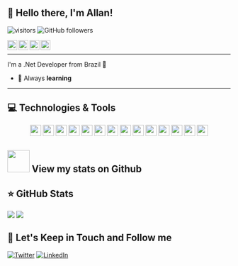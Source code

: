 ## 👋 Hello there, I'm Allan! 

![visitors](https://visitor-badge.glitch.me/badge?page_id=allansud.visitor-badge)
![GitHub followers](https://img.shields.io/github/followers/allansud?style=social)

<a target="_blank" href="https://www.linkedin.com/in/allan-freitas-a43b3247/">
  <img align="left" alt="LinkdeIN" width="22px" src="https://cdn.jsdelivr.net/npm/simple-icons@v3/icons/linkedin.svg" />
</a>
<a target="_blank" href="https://api.whatsapp.com/send?phone=5511991355818">
  <img align="left" alt="Whatsapp" width="22px" src="https://cdn.jsdelivr.net/npm/simple-icons@v3/icons/whatsapp.svg" />
</a>
<a target="_blank" href="https://www.instagram.com/allansud/">
  <img align="left" alt="Instagram" width="22px" src="https://cdn.jsdelivr.net/npm/simple-icons@v3/icons/instagram.svg" />
</a>
<a target="_blank" href="mailto:freitasallan@gmail.com">
  <img align="left" alt="Gmail" width="22px" src="https://cdn.jsdelivr.net/npm/simple-icons@v3/icons/gmail.svg" />
</a>
</br>

---- 

I'm a .Net Developer from Brazil 💚

* 💫 Always **learning**

----

## 💻 Technologies & Tools

<p align="center">

<img src="https://img.shields.io/badge/javascript-%23F7DF1E.svg?&style=for-the-badge&logo=javascript&logoColor=black" height="25"/>
<img src="https://img.shields.io/badge/typescript%20-%23007ACC.svg?&style=for-the-badge&logo=typescript&logoColor=white" height="25"/>
<img src="https://img.shields.io/badge/express.js%20-%23404d59.svg?&style=for-the-badge" height="25"/>
<img src="https://img.shields.io/badge/vuejs%20-%2335495e.svg?&style=for-the-badge&logo=vue.js&logoColor=%234FC08D" height="25"/>
<img src="https://img.shields.io/badge/react%20-%2320232a.svg?&style=for-the-badge&logo=react&logoColor=%2361DAFB" height="25"/>
<img src="https://img.shields.io/badge/svelte%20-%2320232a.svg?&color=4A4A55&style=for-the-badge&logo=svelte&logoColor=%FF3E00" height="25"/>
<img src="https://img.shields.io/badge/angular%20-%23DD0031.svg?&style=for-the-badge&logo=angular&logoColor=white" height="25"/>
<img src="https://img.shields.io/badge/bootstrap%20-%23563D7C.svg?&style=for-the-badge&logo=bootstrap&logoColor=white" height="25"/>
<img src="https://img.shields.io/badge/postgres-%23316192.svg?&style=for-the-badge&logo=postgresql&logoColor=white" height="25"/>
<img src="https://img.shields.io/badge/-npm-CB3837?style=flat-square&logo=npm" height="25"/>
<img src="https://img.shields.io/badge/-GitHub-181717?style=flat-square&logo=github" height="25"/>
<img src="https://img.shields.io/badge/MongoDB-%234ea94b.svg?&style=for-the-badge&logo=mongodb&logoColor=white" height="25"/>
<img src="https://img.shields.io/badge/dotnet-net%23239120.svg?color=5C2D91&style=for-the-badge&logo=.net&logoColor=white" height="25"/>
<img src="https://img.shields.io/badge/c%23%20-%23239120.svg?&style=for-the-badge&logo=c-sharp&logoColor=white" height="25"/>

</p>

## <img src="https://media.giphy.com/media/VgCDAzcKvsR6OM0uWg/giphy.gif" width="50"> View my stats on Github 
   
## ⭐ GitHub Stats

<p align = "left">
  <img src = "https://github-readme-stats.vercel.app/api?username=allansud&show_icons=true&theme=tokyonight&line_height=27">
  <img src = "https://github-readme-stats.vercel.app/api/top-langs/?username=allansud&hide=css,java,html&theme=tokyonight">
</p>

## 🎯 Let's Keep in Touch and Follow me 

[![Twitter](https://img.shields.io/badge/twitter-%231DA1F2.svg?&style=for-the-badge&logo=twitter&logoColor=white)](https://twitter.com/Allansud)
[![LinkedIn](https://img.shields.io/badge/linkedin-%230077B5.svg?&style=for-the-badge&logo=linkedin&logoColor=white)](https://www.linkedin.com/in/allan-freitas-a43b3247/)


